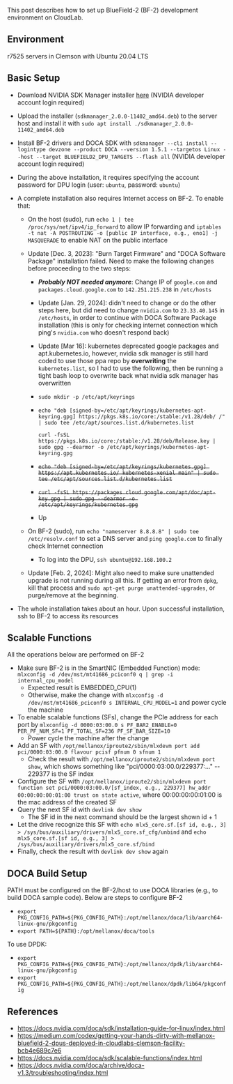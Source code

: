 This post describes how to set up BlueField-2 (BF-2) development environment on CloudLab.

## Environment
r7525 servers in Clemson with Ubuntu 20.04 LTS

## Basic Setup
- Download NVIDIA SDK Manager installer [here](https://developer.nvidia.com/sdk-manager) (NVIDIA developer account login required) 

- Upload the installer (`sdkmanager_2.0.0-11402_amd64.deb`) to the server host and install it with `sudo apt install ./sdkmanager_2.0.0-11402_amd64.deb` 

- Install BF-2 drivers and DOCA SDK with `sdkmanager --cli install --logintype devzone --product DOCA --version 1.5.1 --targetos Linux --host --target BLUEFIELD2_DPU_TARGETS --flash all` (NVIDIA developer account login required) 

- During the above installation, it requires specifying the account password for DPU login (user: `ubuntu`, password: `ubuntu`)

- A complete installation also requires Internet access on BF-2. To enable that:
  - On the host (sudo), run `echo 1 | tee /proc/sys/net/ipv4/ip_forward` to allow IP forwarding and `iptables -t nat -A POSTROUTING -o [public IP interface, e.g., eno1] -j MASQUERADE` to enable NAT on the public interface
  
  - Update [Dec. 3, 2023]: "Burn Target Firmware" and "DOCA Software Package" installation failed. Need to make the following changes before proceeding to the two steps:
    - ***Probably NOT needed anymore***: Change IP of `google.com` and `packages.cloud.google.com` to `142.251.215.238` in `/etc/hosts`
    
    - Update [Jan. 29, 2024]: didn't need to change or do the other steps here, but did need to change `nvidia.com` to `23.33.40.145` in `/etc/hosts`, in order to continue with DOCA Software Package installation (this is only for checking internet connection which ping's `nvidia.com` who doesn't respond back)
    
    - Update [Mar 16]: kubernetes deprecated google packages and apt.kubernetes.io, however, nvidia sdk manager is still hard coded to use those ppa repo by **overwriting** the `kubernetes.list`, so I had to use the following, then be running a tight bash loop to overwrite back what nvidia sdk manager has overwritten
    
    - `sudo mkdir -p /etc/apt/keyrings`
    
    - ```shell
      echo "deb [signed-by=/etc/apt/keyrings/kubernetes-apt-keyring.gpg] https://pkgs.k8s.io/core:/stable:/v1.28/deb/ /" | sudo tee /etc/apt/sources.list.d/kubernetes.list
      
      curl -fsSL https://pkgs.k8s.io/core:/stable:/v1.28/deb/Release.key | sudo gpg --dearmor -o /etc/apt/keyrings/kubernetes-apt-keyring.gpg
      ```
    
    - ~~`echo "deb [signed-by=/etc/apt/keyrings/kubernetes.gpg] https://apt.kubernetes.io/ kubernetes-xenial main" | sudo tee /etc/apt/sources.list.d/kubernetes.list`~~
    
    - ~~`curl -fsSL https://packages.cloud.google.com/apt/doc/apt-key.gpg | sudo gpg --dearmor -o /etc/apt/keyrings/kubernetes.gpg`~~
    
    - Up
    
  - On BF-2 (sudo), run `echo "nameserver 8.8.8.8" | sudo tee /etc/resolv.conf` to set a DNS server and `ping google.com` to finally check Internet connection
    - To log into the DPU, `ssh ubuntu@192.168.100.2`
    
  - Update [Feb. 2, 2024]: Might also need to make sure unattended upgrade is not running during all this. If getting an error from `dpkg`, kill that process and `sudo apt-get purge unattended-upgrades`, or purge/remove at the beginning.
  
- The whole installation takes about an hour. Upon successful installation, ssh to BF-2 to access its resources

## Scalable Functions
All the operations below are performed on BF-2
- Make sure BF-2 is in the SmartNIC (Embedded Function) mode: `mlxconfig -d /dev/mst/mt41686_pciconf0 q | grep -i internal_cpu_model` 
  - Expected result is EMBEDDED_CPU(1)
  - Otherwise, make the change with `mlxconfig -d /dev/mst/mt41686_pciconf0 s INTERNAL_CPU_MODEL=1` and power cycle the machine
- To enable scalable functions (SFs), change the PCIe address for each port by `mlxconfig -d 0000:03:00.0 s PF_BAR2_ENABLE=0 PER_PF_NUM_SF=1 PF_TOTAL_SF=236
 PF_SF_BAR_SIZE=10`
  - Power cycle the machine after the change
- Add an SF with `/opt/mellanox/iproute2/sbin/mlxdevm port add pci/0000:03:00.0 flavour pcisf pfnum 0 sfnum 1`
  - Check the result with `/opt/mellanox/iproute2/sbin/mlxdevm port show`, which shows something like "pci/0000:03:00.0/229377:..." -- 229377 is the SF index
- Configure the SF with `/opt/mellanox/iproute2/sbin/mlxdevm port function set pci/0000:03:00.0/[sf_index, e.g., 229377] hw_addr 00:00:00:00:01:00 trust on state active`, where 00:00:00:00:01:00 is the mac address of the created SF
- Query the next SF id with `devlink dev show`
  - The SF id in the next command should be the largest shown id + 1
- Let the drive recognize this SF with `echo mlx5_core.sf.[sf id, e.g., 3] > /sys/bus/auxiliary/drivers/mlx5_core.sf_cfg/unbind` and `echo mlx5_core.sf.[sf id, e.g., 3] > /sys/bus/auxiliary/drivers/mlx5_core.sf/bind`
- Finally, check the result with `devlink dev show` again

## DOCA Build Setup
PATH must be configured on the BF-2/host to use DOCA libraries (e.g., to build DOCA sample code). Below are steps to configure BF-2
- `export PKG_CONFIG_PATH=${PKG_CONFIG_PATH}:/opt/mellanox/doca/lib/aarch64-linux-gnu/pkgconfig`
- `export PATH=${PATH}:/opt/mellanox/doca/tools`

To use DPDK:
- `export PKG_CONFIG_PATH=${PKG_CONFIG_PATH}:/opt/mellanox/dpdk/lib/aarch64-linux-gnu/pkgconfig`
- `export PKG_CONFIG_PATH=${PKG_CONFIG_PATH}:/opt/mellanox/dpdk/lib64/pkgconfig`

## References
- https://docs.nvidia.com/doca/sdk/installation-guide-for-linux/index.html
- https://medium.com/codex/getting-your-hands-dirty-with-mellanox-bluefield-2-dpus-deployed-in-cloudlabs-clemson-facility-bcb4e689c7e6
- https://docs.nvidia.com/doca/sdk/scalable-functions/index.html
- https://docs.nvidia.com/doca/archive/doca-v1.3/troubleshooting/index.html